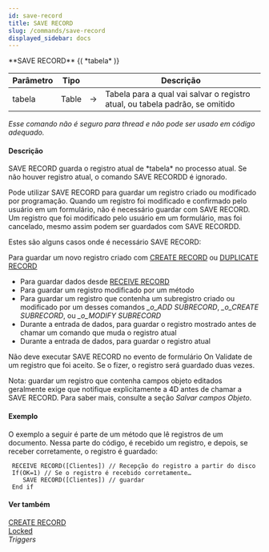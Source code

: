 ```yaml
---
id: save-record
title: SAVE RECORD
slug: /commands/save-record
displayed_sidebar: docs
---
```


<!--REF #_command_.SAVE RECORD.Syntax-->**SAVE RECORD** {( *tabela* )}<!-- END REF-->
<!--REF #_command_.SAVE RECORD.Params-->
| Parâmetro | Tipo |  | Descrição |
| --- | --- | --- | --- |
| tabela | Table | &#8594;  | Tabela para a qual vai salvar o registro atual, ou tabela padrão, se omitido |

<!-- END REF-->

*Esse comando não é seguro para thread e não pode ser usado em código adequado.*


#### Descrição 

<!--REF #_command_.SAVE RECORD.Summary-->SAVE RECORD guarda o registro atual de *tabela* no processo atual.<!-- END REF--> Se não houver registro atual, o comando SAVE RECORDD é ignorado.  
  
Pode utilizar SAVE RECORD para guardar um registro criado ou modificado por programação. Quando um registro foi modificado e confirmado pelo usuário em um formulário, não é necessário guardar com SAVE RECORD. Um registro que foi modificado pelo usuário em um formulário, mas foi cancelado, mesmo assim podem ser guardados com SAVE RECORDD.  

Estes são alguns casos onde é necessário SAVE RECORD:

Para guardar um novo registro criado com [CREATE RECORD](create-record.md) ou [DUPLICATE RECORD](duplicate-record.md)
* Para guardar dados desde [RECEIVE RECORD](receive-record.md)
* Para guardar um registro modificado por um método
* Para guardar um registro que contenha um subregistro criado ou modificado por um desses comandos *\_o\_ADD SUBRECORD*, *\_o\_CREATE SUBRECORD*, ou *\_o\_MODIFY SUBRECORD*
* Durante a entrada de dados, para guardar o registro mostrado antes de chamar um comando que muda o registro atual
* Durante a entrada de dados, para guardar o registro atual

Não deve executar SAVE RECORD no evento de formulário On Validate de um registro que foi aceito. Se o fizer, o registro será guardado duas vezes.

Nota: guardar um registro que contenha campos objeto editados geralmente exige que notifique explicitamente a 4D antes de chamar a SAVE RECORD. Para saber mais, consulte a seção *Salvar campos Objeto*. 

#### Exemplo 

O exemplo a seguir é parte de um método que lê registros de um documento. Nessa parte do código, é recebido um registro, e depois, se receber corretamente, o registro é guardado:

```4d
 RECEIVE RECORD([Clientes]) // Recepção do registro a partir do disco
 If(OK=1) // Se o registro é recebido corretamente…
    SAVE RECORD([Clientes]) // guardar
 End if
```

#### Ver também 

[CREATE RECORD](create-record.md)  
[Locked](locked.md)  
*Triggers*  